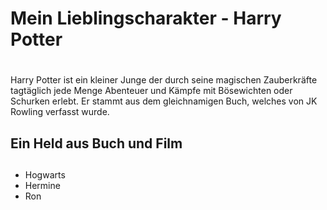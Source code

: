 # Mein Lieblingscharakter - Harry Potter <h1>

<td>Harry Potter ist ein kleiner Junge der durch seine magischen Zauberkräfte tagtäglich jede Menge Abenteuer und Kämpfe mit Bösewichten oder Schurken erlebt. Er stammt aus dem gleichnamigen Buch, welches von JK Rowling verfasst wurde.</td>

## Ein Held aus Buch und Film <h2>
* Hogwarts
* Hermine
* Ron

